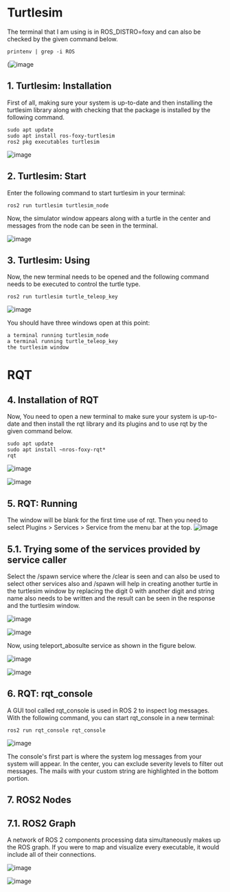 # Turtlesim
The terminal that I am using is in ROS_DISTRO=foxy and can also be checked by the given command below.

```
printenv | grep -i ROS
```
(![image](https://github.com/sanjiblama28/Github/blob/main/11.PNG)

## 1. Turtlesim: Installation
First of all,  making sure your system is up-to-date and then installing the turtlesim library along with checking that the package is installed by the following command.

```
sudo apt update
sudo apt install ros-foxy-turtlesim
ros2 pkg executables turtlesim
```
![image](https://github.com/sanjiblama28/Github/blob/main/12.PNG)

## 2. Turtlesim: Start

Enter the following command to start turtlesim in your terminal:
```
ros2 run turtlesim turtlesim_node
```
Now, the simulator window appears along with a turtle in the center and messages from the node can be seen in the terminal.    

![image](https://github.com/sanjiblama28/Github/blob/main/13.PNG)

## 3. Turtlesim: Using
Now, the new terminal needs to be opened and the following command needs to be executed to control the turtle type.
```
ros2 run turtlesim turtle_teleop_key
```
![image](https://github.com/sanjiblama28/Github/blob/main/l.PNG)

You should have three windows open at this point:
```
a terminal running turtlesim_node 
a terminal running turtle_teleop_key 
the turtlesim window
```

# RQT
## 4. Installation of RQT
Now, You need to open a new terminal to make sure your system is up-to-date and then install the rqt library and its plugins and to use rqt by the given command below.

```
sudo apt update
sudo apt install ~nros-foxy-rqt*
rqt
```
![image](https://github.com/sanjiblama28/Github/blob/main/141.PNG)

![image](https://github.com/sanjiblama28/Github/blob/main/14.PNG)


## 5. RQT: Running 
The window will be blank for the first time use of rqt. Then you need to select Plugins > Services > Service from the menu bar at the top.
![image](https://github.com/sanjiblama28/Github/blob/main/15.PNG)

## 5.1. Trying some of the services provided by service caller

Select the /spawn service where the /clear is seen and can also be used to select other services also and /spawn will help in creating another turtle in the turtlesim window by replacing the digit 0 with another digit and string name also needs to be written and the result can be seen in the response and the turtlesim window.

![image](https://github.com/sanjiblama28/Github/blob/main/161.PNG)

![image](https://github.com/sanjiblama28/Github/blob/main/162.PNG)

Now, using teleport_abosulte service as shown in the figure below.

![image](https://github.com/sanjiblama28/Github/blob/main/s1.PNG)

![image](https://github.com/sanjiblama28/Github/blob/main/s2.PNG)


## 6. RQT: rqt_console

A GUI tool called rqt_console is used in ROS 2 to inspect log messages.
With the following command, you can start rqt_console in a new terminal:
```
ros2 run rqt_console rqt_console
```
![image](https://github.com/sanjiblama28/Github/blob/main/17.PNG)

The console's first part is where the system log messages from your system will appear.
In the center, you can exclude severity levels to filter out messages.
The mails with your custom string are highlighted in the bottom portion.

## 7. ROS2 Nodes

## 7.1. ROS2 Graph

 A network of ROS 2 components processing data simultaneously makes up the ROS graph. If you were to map and visualize every executable, it would include all of their connections.
 
 ![image](https://github.com/sanjiblama28/Github/blob/main/d1.PNG)
 
 ![image](https://github.com/sanjiblama28/Github/blob/main/d2.PNG)
